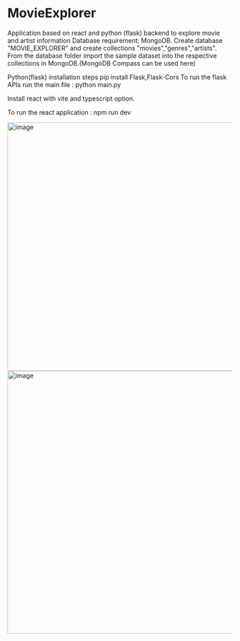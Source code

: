 # MovieExplorer
Application based on react and python (flask) backend to explore movie and artist information
Database requirement: MongoDB.
  Create database "MOVIE_EXPLORER" and create collections "movies","genres","artists". 
  From the database folder import the sample dataset into the respective collections in MongoDB.(MongoDB Compass can be used here)

Python(flask) installation steps
pip install Flask,Flask-Cors
To run the flask APIs run the main file : python main.py 


Install react with vite and typescript option.

To run the react application : npm run dev 

<img width="1424" height="557" alt="image" src="https://github.com/user-attachments/assets/42cdd3b9-d690-4a42-a2b6-8efb618e2dc4" />

<img width="1399" height="589" alt="image" src="https://github.com/user-attachments/assets/e4491008-d7eb-40e6-b521-21251d5ad815" />





